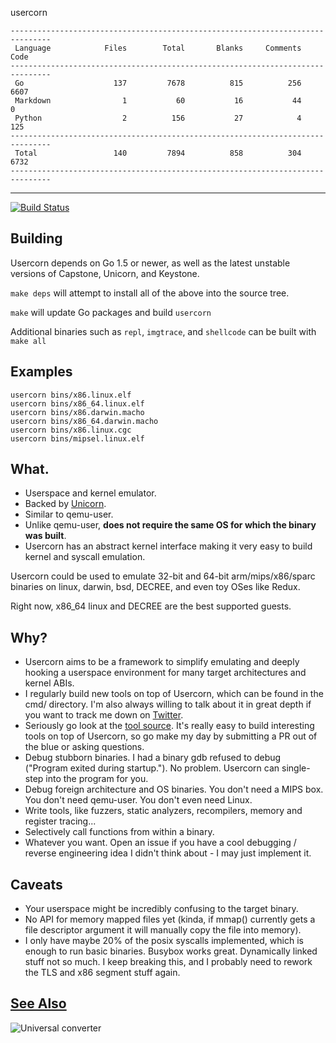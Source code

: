 usercorn
````
-------------------------------------------------------------------------------
 Language            Files        Total       Blanks     Comments         Code
-------------------------------------------------------------------------------
 Go                    137         7678          815          256         6607
 Markdown                1           60           16           44            0
 Python                  2          156           27            4          125
-------------------------------------------------------------------------------
 Total                 140         7894          858          304         6732
-------------------------------------------------------------------------------
````
----

[![Build Status](https://travis-ci.org/lunixbochs/usercorn.svg?branch=master)](https://travis-ci.org/lunixbochs/usercorn)

Building
---

Usercorn depends on Go 1.5 or newer, as well as the latest unstable versions of Capstone, Unicorn, and Keystone.

`make deps` will attempt to install all of the above into the source tree.

`make` will update Go packages and build `usercorn`

Additional binaries such as `repl`, `imgtrace`, and `shellcode` can be built with `make all`

Examples
---

    usercorn bins/x86.linux.elf
    usercorn bins/x86_64.linux.elf
    usercorn bins/x86.darwin.macho
    usercorn bins/x86_64.darwin.macho
    usercorn bins/x86.linux.cgc
    usercorn bins/mipsel.linux.elf

What.
----

- Userspace and kernel emulator.
- Backed by [Unicorn](http://www.unicorn-engine.org/).
- Similar to qemu-user.
- Unlike qemu-user, __does not require the same OS for which the binary was built__.
- Usercorn has an abstract kernel interface making it very easy to build kernel and syscall emulation.

Usercorn could be used to emulate 32-bit and 64-bit arm/mips/x86/sparc binaries on linux, darwin, bsd, DECREE, and even toy OSes like Redux.

Right now, x86\_64 linux and DECREE are the best supported guests.

Why?
----

- Usercorn aims to be a framework to simplify emulating and deeply hooking a userspace environment for many target architectures and kernel ABIs.
- I regularly build new tools on top of Usercorn, which can be found in the cmd/ directory. I'm also always willing to talk about it in great depth if you want to track me down on [Twitter](https://twitter.com/lunixbochs).
- Seriously go look at the [tool source](https://github.com/lunixbochs/usercorn/tree/master/go/cmd). It's really easy to build interesting tools on top of Usercorn, so go make my day by submitting a PR out of the blue or asking questions.
- Debug stubborn binaries. I had a binary gdb refused to debug ("Program exited during startup."). No problem. Usercorn can single-step into the program for you.
- Debug foreign architecture and OS binaries. You don't need a MIPS box. You don't need qemu-user. You don't even need Linux.
- Write tools, like fuzzers, static analyzers, recompilers, memory and register tracing...
- Selectively call functions from within a binary.
- Whatever you want. Open an issue if you have a cool debugging / reverse engineering idea I didn't think about - I may just implement it.

Caveats
----

- Your userspace might be incredibly confusing to the target binary.
- No API for memory mapped files yet (kinda, if mmap() currently gets a file descriptor argument it will manually copy the file into memory).
- I only have maybe 20% of the posix syscalls implemented, which is enough to run basic binaries. Busybox works great. Dynamically linked stuff not so much. I keep breaking this, and I probably need to rework the TLS and x86 segment stuff again.

[See Also](https://xkcd.com/1406/)
----
![Universal converter](https://imgs.xkcd.com/comics/universal_converter_box.png)
